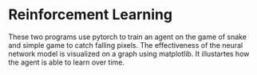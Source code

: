 # Reinforcement Learning

These two programs use pytorch to train an agent on the game of snake and simple game to catch falling pixels.
The effectiveness of the neural network model is visualized on a graph using matplotlib. It illustartes how the agent is able to learn over time.
